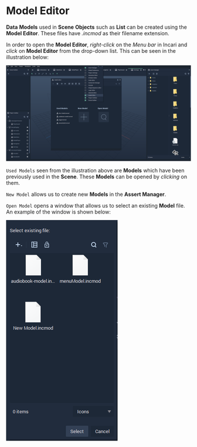 # Model Editor

**Data** **Models** used in **Scene** **Objects** such as **List** can be created using the **Model Editor**. These files have *.incmod* as their filename extension.

 In order to open the **Model Editor**, *right-click* on the *Menu bar* in Incari and *click* on **Model Editor** from the drop-down list. This can be seen in the illustration below:

![](../.gitbook/assets/interface/model-editor/open-model-editor.PNG)

`Used Models` seen from the illustration above are **Models** which have been previously used in the **Scene**. These **Models** can be opened by *clicking* on them.

`New Model` allows us to create new **Models** in the **Assert Manager**.

`Open Model` opens a window that allows us to select an existing **Model** file. An example of the window is shown below:

![](../.gitbook/assets/interface/model-editor/select-created-models.PNG)

